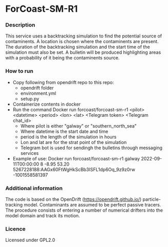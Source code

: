 # ForCoast-SM-R1

### Description

This service uses a backtracking simulation to find the potential source of contaminents. A location is chosen where the contaminents are present. The duration of the backtracking simulation and the start time of the simulation must also be set. A bulletin will be produced highlighting areas with a probability of it being the contaminents source.

### How to run

* Copy following from opendrift repo to this repo:
  * opendrift folder
  * environment.yml
  * setup.py
* Containerize contents in docker
* Run the command Docker run forcoast/forcoast-sm-r1 &lt;pilot> &lt;datetime> &lt;period> &lt;lon> &lt;lat> &lt;Telegram token> &lt;Telegram chat_id>
  * Where pilot is either "galway" or "southern_north_sea"
  * Where datetime is the start date and time
  * period is the length of the simulation in hours
  * Lon and lat are for the strat point of the simulation
  * Telegram bot is used for sendingh the bulletins through messaging services
* Example of use: Docker run forcoast/forcoast-sm-r1 galway 2022-09-11T00:00:00 8 -8.95 53.20 5267228188:AAGx60FtWgHkScBb3ISFL1dp6Oq_9z9z0rw -1001558581397

### Additional information

The code is based on the OpenDrift (https://opendrift.github.io/) particle-
tracking model. Contaminants are assumed to be perfect passive tracers. 
The procedure consists of entering a number of numerical drifters into the
model domain and track its motion.

### Licence

Licensed under GPL2.0
